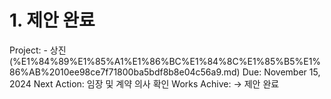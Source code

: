 # 1. 제안 완료

Project: - 상진 (%E1%84%89%E1%85%A1%E1%86%BC%E1%84%8C%E1%85%B5%E1%86%AB%2010ee98ce7f71800ba5bdf8b8e04c56a9.md)
Due: November 15, 2024
Next Action: 임장 및 계약 의사 확인
Works Achive: → 제안 완료